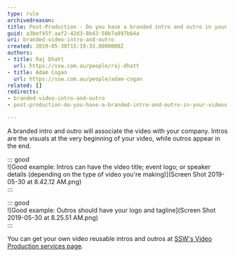```yaml
---
type: rule
archivedreason: 
title: Post-Production - Do you have a branded intro and outro in your videos?
guid: a3bef45f-aaf2-42d3-8b43-50b7a897b64a
uri: branded-video-intro-and-outro
created: 2019-05-30T15:19:33.0000000Z
authors:
- title: Raj Dhatt
  url: https://ssw.com.au/people/raj-dhatt
- title: Adam Cogan
  url: https://ssw.com.au/people/adam-cogan
related: []
redirects:
- branded-video-intro-and-outro
- post-production-do-you-have-a-branded-intro-and-outro-in-your-videos

---
```


A branded intro and outro will associate the video with your company. Intros are the visuals at the very beginning of your video, while outros appear in the end.


<!--endintro-->


::: good  
![Good example: Intros can have the video title; event logo; or speaker details (depending on the type of video you're making)](Screen Shot 2019-05-30 at 8.42.12 AM.png)  
:::


::: good  
![Good example: Outros should have your logo and tagline](Screen Shot 2019-05-30 at 8.25.51 AM.png)  
:::

You can get your own video reusable intros and outros at [SSW's Video Production services page](https://www.ssw.com.au/ssw/Consulting/Video-Production/Video-Production-Reusable-Extras.aspx).
